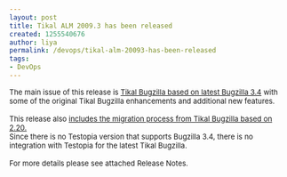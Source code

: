 ```yaml
---
layout: post
title: Tikal ALM 2009.3 has been released
created: 1255540676
author: liya
permalink: /devops/tikal-alm-20093-has-been-released
tags:
- DevOps
---
```

<p><font size="2">The main issue of this release is <span style="text-decoration: underline;">Tikal Bugzilla based on latest Bugzilla 3.4</span> with some of the original Tikal Bugzilla enhancements and additional new features.<br />
<br />
This release also <span style="text-decoration: underline;">includes the migration process from Tikal Bugzilla based on 2.20.</span><br />
Since there is no Testopia version that supports Bugzilla 3.4, there is no integration with Testopia for the latest Tikal Bugzilla.<br />
<br />
For more details please see attached Release Notes.</font></p>
